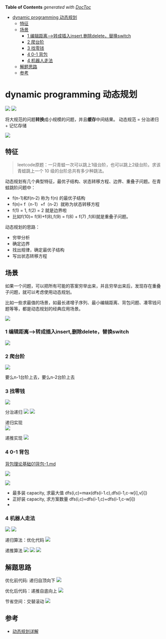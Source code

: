 <!-- START doctoc generated TOC please keep comment here to allow auto update -->
<!-- DON'T EDIT THIS SECTION, INSTEAD RE-RUN doctoc TO UPDATE -->
**Table of Contents**  *generated with [DocToc](https://github.com/thlorenz/doctoc)*

- [dynamic programming 动态规划](#dynamic-programming-%E5%8A%A8%E6%80%81%E8%A7%84%E5%88%92)
  - [特征](#%E7%89%B9%E5%BE%81)
  - [场景](#%E5%9C%BA%E6%99%AF)
    - [1 编辑距离-->转成插入insert,删除delete，替换switch](#1-%E7%BC%96%E8%BE%91%E8%B7%9D%E7%A6%BB--%E8%BD%AC%E6%88%90%E6%8F%92%E5%85%A5insert%E5%88%A0%E9%99%A4delete%E6%9B%BF%E6%8D%A2switch)
    - [2 爬台阶](#2-%E7%88%AC%E5%8F%B0%E9%98%B6)
    - [3 找零钱](#3-%E6%89%BE%E9%9B%B6%E9%92%B1)
    - [4 0-1 背包](#4-0-1-%E8%83%8C%E5%8C%85)
    - [4 机器人走法](#4-%E6%9C%BA%E5%99%A8%E4%BA%BA%E8%B5%B0%E6%B3%95)
  - [解题思路](#%E8%A7%A3%E9%A2%98%E6%80%9D%E8%B7%AF)
  - [参考](#%E5%8F%82%E8%80%83)

<!-- END doctoc generated TOC please keep comment here to allow auto update -->

# dynamic programming 动态规划
![](.dynamic_programming_images/dp_info.png)
![](.dynamic_programming_images/dp_info2.png)

将大规范的问题**转换**成小规模的问题，并且**缓存**中间结果。
动态规范 = 分治递归 + 记忆存储


![](.04_dynamic_programming_images/dynamic_programming_source.png)

## 特征

> leetcode原题：一只青蛙一次可以跳上1级台阶，也可以跳上2级台阶。求该青蛙跳上一个 10 级的台阶总共有多少种跳法。

动态规划有几个典型特征，最优子结构、状态转移方程、边界、重叠子问题。在青蛙跳阶问题中：

* f(n-1)和f(n-2) 称为 f(n) 的最优子结构
* f(n)= f（n-1）+f（n-2）就称为状态转移方程
* f(1) = 1, f(2) = 2 就是边界啦
* 比如f(10)= f(9)+f(8),f(9) = f(8) + f(7) ,f(8)就是重叠子问题。

动态规划的思路：

- 穷举分析
- 确定边界 
- 找出规律，确定最优子结构 
- 写出状态转移方程


## 场景
如果一个问题，可以把所有可能的答案穷举出来，并且穷举出来后，发现存在重叠子问题，就可以考虑使用动态规划。

比如一些求最值的场景，如最长递增子序列、最小编辑距离、背包问题、凑零钱问题等等，都是动态规划的经典应用场景。

![](.dynamic_programming_images/dp_application.png)

### 1 编辑距离-->转成插入insert,删除delete，替换switch
   ![](.dynamic_programming_images/edit_distance.png)

### 2 爬台阶
   ![](.dynamic_programming_images/climb_stair.png)

要么n-1台阶上去，要么n-2台阶上去

### 3 找零钱

![](.dynamic_programming_images/get_change1.png)

分治递归
![](.dynamic_programming_images/get_change2.png)
![](.dynamic_programming_images/get_change3.png)

递归实现  
![](.dynamic_programming_images/get_change_code.png)

递推实现
![](.dynamic_programming_images/get_change_code2.png)


### 4 0-1 背包
[背包理论基础01背包-1.md](https://github.com/youngyangyang04/leetcode-master/blob/master/problems/%E8%83%8C%E5%8C%85%E7%90%86%E8%AE%BA%E5%9F%BA%E7%A1%8001%E8%83%8C%E5%8C%85-1.md)

![](.04_dynamic_programming_images/0-1-pack.png)


![](.04_dynamic_programming_images/0-1-pack-transformation.png)

- 最多装 capacity, 求最大值 dfs(i,c)=max(dfs(i-1.c),dfs(i-1,c-w[i],v[i])
- 正好装 capacity, 求方案数量 dfs(i,c)=dfs(i-1,c)+dfs(i-1,c-w[i])
- 

### 4 机器人走法
   ![](.dynamic_programming_images/robot_walk.png)
   ![](.dynamic_programming_images/robot_code.png)

递归算法：优化代码
![](.dynamic_programming_images/robot_code1.png)

递推算法
![](.dynamic_programming_images/robot_code2.png)
![](.dynamic_programming_images/robot_code3.png)
![](.dynamic_programming_images/robot_code4.png)



## 解题思路

优化前代码: 递归自顶向下
![](.dynamic_programming_images/dp_code1.png)

优化后代码：递推自底向上
![](.dynamic_programming_images/dp_code2.png)


节省空间：交替滚动
![](.dynamic_programming_images/dp_code3.png)



## 参考
- [动态规划详解](https://juejin.cn/post/6951922898638471181)